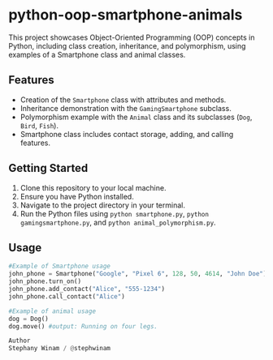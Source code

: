 # python-oop-smartphone-animals

This project showcases Object-Oriented Programming (OOP) concepts in Python, including class creation, inheritance, and polymorphism, using examples of a Smartphone class and animal classes.

## Features

* Creation of the `Smartphone` class with attributes and methods.
* Inheritance demonstration with the `GamingSmartphone` subclass.
* Polymorphism example with the `Animal` class and its subclasses (`Dog`, `Bird`, `Fish`).
* Smartphone class includes contact storage, adding, and calling features.

## Getting Started

1.  Clone this repository to your local machine.
2.  Ensure you have Python installed.
3.  Navigate to the project directory in your terminal.
4.  Run the Python files using `python smartphone.py`, `python gamingsmartphone.py`, and `python animal_polymorphism.py`.

## Usage

```python
#Example of Smartphone usage
john_phone = Smartphone("Google", "Pixel 6", 128, 50, 4614, "John Doe")
john_phone.turn_on()
john_phone.add_contact("Alice", "555-1234")
john_phone.call_contact("Alice")

#Example of animal usage
dog = Dog()
dog.move() #output: Running on four legs.

Author
Stephany Winam / @stephwinam
